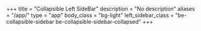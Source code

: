 +++
title = "Collapsible Left SideBar"
description = "No description"
aliases = "/app/"
type = "app"
body_class = "bg-light"
left_sidebar_class = "be-collapsible-sidebar be-collapsible-sidebar-collapsed"
+++
